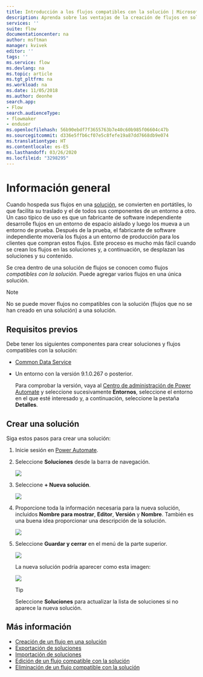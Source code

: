 ```yaml
---
title: Introducción a los flujos compatibles con la solución | Microsoft Docs
description: Aprenda sobre las ventajas de la creación de flujos en soluciones.
services: ''
suite: flow
documentationcenter: na
author: msftman
manager: kvivek
editor: ''
tags: ''
ms.service: flow
ms.devlang: na
ms.topic: article
ms.tgt_pltfrm: na
ms.workload: na
ms.date: 11/05/2018
ms.author: deonhe
search.app:
- Flow
search.audienceType:
- flowmaker
- enduser
ms.openlocfilehash: 56b90ebdf7f3655763b7e40c60b985f06604c47b
ms.sourcegitcommit: d336e5ffb6cf07e5c8fefe19a87dd7668db9e074
ms.translationtype: HT
ms.contentlocale: es-ES
ms.lasthandoff: 03/26/2020
ms.locfileid: "3298295"
---
```

# <a name="overview"></a>Información general


Cuando hospeda sus flujos en una [solución](https://docs.microsoft.com/powerapps/maker/common-data-service/solutions-overview), se convierten en portátiles, lo que facilita su traslado y el de todos sus componentes de un entorno a otro. Un caso típico de uso es que un fabricante de software independiente desarrolle flujos en un entorno de espacio aislado y luego los mueva a un entorno de prueba. Después de la prueba, el fabricante de software independiente movería los flujos a un entorno de producción para los clientes que compran estos flujos. Este proceso es mucho más fácil cuando se crean los flujos en las soluciones y, a continuación, se desplazan las soluciones y su contenido.

Se crea dentro de una solución de flujos se conocen como flujos *compatibles con la solución*. Puede agregar varios flujos en una única solución.

> [!NOTE] 
> No se puede mover flujos no compatibles con la solución (flujos que no se han creado en una solución) a una solución.

## <a name="prerequisites"></a>Requisitos previos

Debe tener los siguientes componentes para crear soluciones y flujos compatibles con la solución:

- [Common Data Service](https://docs.microsoft.com/powerapps/maker/common-data-service/data-platform-intro)
- Un entorno con la versión 9.1.0.267 o posterior.

  Para comprobar la versión, vaya al [Centro de administración de Power Automate](https://admin.flow.microsoft.com) y seleccione sucesivamente **Entornos**, seleccione el entorno en el que esté interesado y, a continuación, seleccione la pestaña **Detalles**.

## <a name="create-a-solution"></a>Crear una solución

Siga estos pasos para crear una solución:

1. Inicie sesión en [Power Automate](https://flow.microsoft.com).
1. Seleccione **Soluciones** desde la barra de navegación.

   ![](./media/overview-solution-flows/select-solutions-from-left-nav.png)

1. Seleccione **+ Nueva solución**.

   ![](./media/overview-solution-flows/select-new-solution.png)

1. Proporcione toda la información necesaria para la nueva solución, incluidos **Nombre para mostrar**, **Editor**, **Versión** y **Nombre**. También es una buena idea proporcionar una descripción de la solución.

   ![](./media/overview-solution-flows/new-solution.png)

1. Seleccione **Guardar y cerrar** en el menú de la parte superior.

   ![](./media/overview-solution-flows/save-and-close-solution.png)

   La nueva solución podría aparecer como esta imagen:

   ![](./media/overview-solution-flows/new-solution-created.png)

   > [!TIP]
   > Seleccione **Soluciones** para actualizar la lista de soluciones si no aparece la nueva solución.

## <a name="learn-more"></a>Más información

- [Creación de un flujo en una solución](./create-flow-solution.md)
- [Exportación de soluciones](./export-flow-solution.md)
- [Importación de soluciones](./import-flow-solution.md)
- [Edición de un flujo compatible con la solución](./edit-solution-aware-flow.md)
- [Eliminación de un flujo compatible con la solución](./remove-solution-aware-flow.md)

